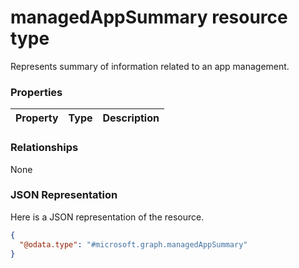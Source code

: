 ﻿# managedAppSummary resource type

Represents summary of information related to an app management.
### Properties
|Property|Type|Description|
|---|---|---|

### Relationships
None
### JSON Representation
Here is a JSON representation of the resource.
<!-- {
  "blockType": "resource",
  "keyProperty": "id",
  "@odata.type": "microsoft.graph.managedAppSummary"
}
-->
```json
{
  "@odata.type": "#microsoft.graph.managedAppSummary"
}
```


